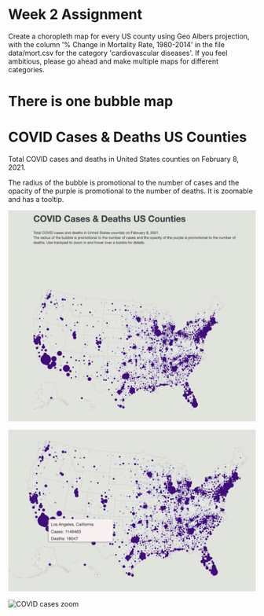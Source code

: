 # Week 2 Assignment

Create a choropleth map for every US county using Geo Albers projection, with the column '% Change in Mortality Rate, 1980-2014' in the file data/mort.csv for the category 'cardiovascular diseases'. If you feel ambitious, please go ahead and make multiple maps for different categories.

#  There is one bubble map


# COVID Cases & Deaths US Counties

Total COVID cases and deaths in United States counties on February 8, 2021.



The  radius of the bubble is promotional to the number of cases and the opacity of the purple is promotional to the number of deaths. 
It is zoomable and has a tooltip.



![COVID cases](img/Total_COVID_cases_and_deaths_in_United_States_counties_February_8_2021.png?raw=true "COVID cases")

![COVID cases tooltip](img/Total_COVID_cases_and_deaths_in_United_States_counties_February_8_2021_Tooltip.png?raw=true "COVID cases tooltip")

![COVID cases zoom](img/Total_COVID_cases_and_deaths_in_United_States_counties_February_8_2021_Zoom_.png?raw=true "COVID cases zoom")





